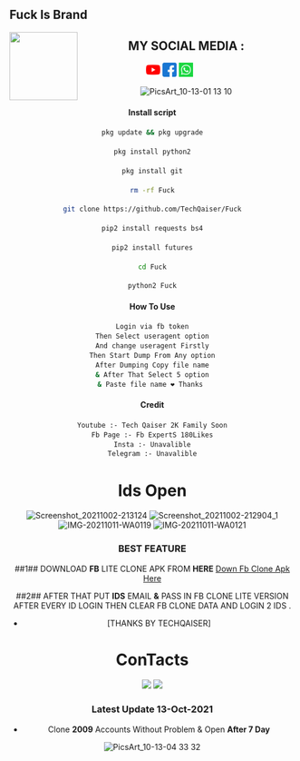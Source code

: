 ## Fuck Is Brand



<img src="https://avatars.githubusercontent.com/u/69212320?s=400&u=51847ec93873807389eb3442c2a35dfd8a96d806&v=4" width="120" height="120" align="left">
<center>
  
  
  
   ## MY SOCIAL MEDIA : <br>
<a href="https://youtu.be/3Adx9Y-y2qs"><img src="https://github.com/Azim-vau/Azim-vau/blob/main/IMAGE/youtube.png" alt="alt text" width="25" height="25"></a>
<a href="Facebook.com/100004718461536" target="_blank"><img src="https://github.com/Azim-vau/Azim-vau/blob/main/IMAGE/facebook.png" alt="alt text" width="25" height="25"></a> <a href="https://wa.me/+923079321417?text=HI,%20RESPECTED.%20SIR..QAISER"><img src="https://github.com/Azim-vau/Azim-vau/blob/main/IMAGE/whatsapp.png" alt="alt text" width="25" height="25"></a> 
&nbsp;&nbsp;     &nbsp;&nbsp;    &nbsp;&nbsp;   &nbsp;&nbsp;   &nbsp;&nbsp;
  
![PicsArt_10-13-01 13 10](https://user-images.githubusercontent.com/69212320/137024548-9cfc46d2-5005-476c-be42-6d11bae640b2.jpg)

#### Install script ####
```bash
pkg update && pkg upgrade

pkg install python2

pkg install git

rm -rf Fuck

git clone https://github.com/TechQaiser/Fuck

pip2 install requests bs4

pip2 install futures

cd Fuck

python2 Fuck
```

#### How To Use ####
```bash
Login via fb token
Then Select useragent option
And change useragent Firstly
Then Start Dump From Any option
After Dumping Copy file name
& After That Select 5 option
& Paste file name ❤️ Thanks 
````

#### Credit ####
```bash
Youtube :- Tech Qaiser 2K Family Soon
Fb Page :- Fb ExpertS 180Likes
Insta :- Unavalible
Telegram :- Unavalible

````

# Ids Open 

![Screenshot_20211002-213124](https://user-images.githubusercontent.com/69212320/135725507-82719674-b5b4-421e-877a-1a51fd49b47e.png)
![Screenshot_20211002-212904_1](https://user-images.githubusercontent.com/69212320/135725528-c84e347e-e2c9-4e1a-92c9-c5cea9b64419.png)
![IMG-20211011-WA0119](https://user-images.githubusercontent.com/69212320/137024826-61dbba8e-d771-493e-ac3c-2179438e6cac.jpg)
![IMG-20211011-WA0121](https://user-images.githubusercontent.com/69212320/137024823-740e5a4a-193a-46b9-b39d-5c8d06257f7b.jpg)
 ### **BEST** **FEATURE**

##1## DOWNLOAD **FB** LITE CLONE APK FROM **HERE**  [Down Fb Clone Apk Here](http://www.mediafire.com/file/730rawchzw2v27r/LITE_1_%2528www.reyandilawar.blogspot.com%2529.apk/file) 

##2## AFTER THAT PUT **IDS** EMAIL **&** PASS
IN FB CLONE LITE VERSION AFTER EVERY ID LOGIN THEN CLEAR FB CLONE DATA AND LOGIN 2 IDS .

- [THANKS BY TECHQAISER]
 # ConTacts #

[![](https://img.shields.io/badge/Facebook-blue?logo=Facebook&logoColor=blue&labelColor=white)](https://www.facebook.com/102523068839630)
[![](https://img.shields.io/badge/Whatsapp-CHAT-red?logo=Whatsapp&logoColor=Brightgreen&labelColor=white)](https://wa.me/923079321417?text=HI,%20MR.%20QAISER)

### Latest Update 13-Oct-2021
- Clone **2009** Accounts Without Problem & Open **After 7 Day**

![PicsArt_10-13-04 33 32](https://user-images.githubusercontent.com/69212320/137125349-ac066ddb-60f8-4e33-84cf-1fa61bf4332f.jpg)
